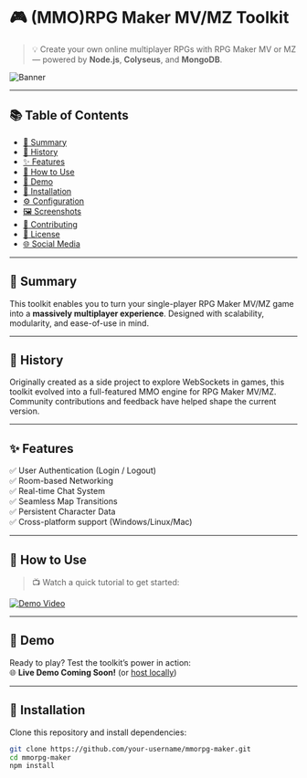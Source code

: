 # 🎮 (MMO)RPG Maker MV/MZ Toolkit

> 💡 Create your own online multiplayer RPGs with RPG Maker MV or MZ — powered by **Node.js**, **Colyseus**, and **MongoDB**.

![Banner](https://via.placeholder.com/1000x300?text=MMORPG+Maker+MV%2FMZ+Toolkit)

---

## 📚 Table of Contents

- [📖 Summary](#-summary)
- [📜 History](#-history)
- [✨ Features](#-features)
- [🎥 How to Use](#-how-to-use)
- [🧪 Demo](#-demo)
- [🔧 Installation](#-installation)
- [⚙️ Configuration](#-configuration)
- [🖼 Screenshots](#-screenshots)
- [🤝 Contributing](#-contributing)
- [🪪 License](#-license)
- [🌐 Social Media](#-social-media)

---

## 📖 Summary

This toolkit enables you to turn your single-player RPG Maker MV/MZ game into a **massively multiplayer experience**. Designed with scalability, modularity, and ease-of-use in mind.

---

## 📜 History

Originally created as a side project to explore WebSockets in games, this toolkit evolved into a full-featured MMO engine for RPG Maker MV/MZ. Community contributions and feedback have helped shape the current version.

---

## ✨ Features

✅ User Authentication (Login / Logout)  
✅ Room-based Networking  
✅ Real-time Chat System  
✅ Seamless Map Transitions  
✅ Persistent Character Data  
✅ Cross-platform support (Windows/Linux/Mac)

---

## 🎥 How to Use

> 📺 Watch a quick tutorial to get started:

[![Demo Video](https://img.youtube.com/vi/dQw4w9WgXcQ/0.jpg)](https://www.youtube.com/watch?v=dQw4w9WgXcQ)

---

## 🧪 Demo

Ready to play? Test the toolkit’s power in action:  
🌐 **Live Demo Coming Soon!** (or [host locally](#installation))

---

## 🔧 Installation

Clone this repository and install dependencies:

```bash
git clone https://github.com/your-username/mmorpg-maker.git
cd mmorpg-maker
npm install
